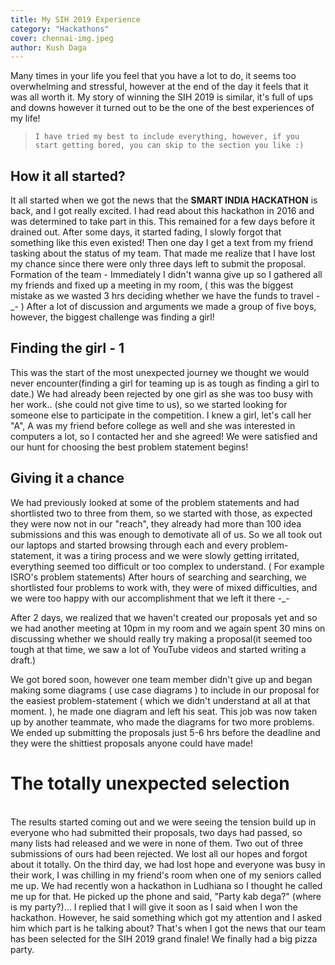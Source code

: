 ```yaml
---
title: My SIH 2019 Experience
category: "Hackathons"
cover: chennai-img.jpeg
author: Kush Daga
---
```


Many times in your life you feel that you have a lot to do, it seems too overwhelming and stressful, however at the end of the day it feels that it was all worth it. My story of winning the SIH 2019 is similar, it's full of ups and downs however it turned out to be the one of the best experiences of my life!

> `I have tried my best to include everything, however, if you start getting bored, you can skip to the section you like :)`

## How it all started?

It all started when we got the news that the **SMART INDIA HACKATHON** is back, and I got really excited. I had read about this hackathon in 2016 and was determined to take part in this. This remained for a few days before it drained out.
After some days, it started fading, I slowly forgot that something like this even existed! Then one day I get a text from my friend tasking about the status of my team. That made me realize that I have lost my chance since there were only three days left to submit the proposal.
Formation of the team - Immediately
I didn't wanna give up so I gathered all my friends and fixed up a meeting in my room, ( this was the biggest mistake as we wasted 3 hrs deciding whether we have the funds to travel -\_- ) After a lot of discussion and arguments we made a group of five boys, however, the biggest challenge was finding a girl!

## Finding the girl - 1


This was the start of the most unexpected journey we thought we would never encounter(finding a girl for teaming up is as tough as finding a girl to date.)
We had already been rejected by one girl as she was too busy with her work.. (she could not give time to us), so we started looking for someone else to participate in the competition. I knew a girl, let's call her "A", A was my friend before college as well and she was interested in computers a lot, so I contacted her and she agreed! We were satisfied and our hunt for choosing the best problem statement begins!

## Giving it a chance

We had previously looked at some of the problem statements and had shortlisted two to three from them, so we started with those, as expected they were now not in our "reach", they already had more than 100 idea submissions and this was enough to demotivate all of us.
So we all took out our laptops and started browsing through each and every problem-statement, it was a tiring process and we were slowly getting irritated, everything seemed too difficult or too complex to understand. ( For example ISRO's problem statements)
After hours of searching and searching, we shortlisted four problems to work with, they were of mixed difficulties, and we were too happy with our accomplishment that we left it there -\_-

After 2 days, we realized that we haven't created our proposals yet and so we had another meeting at 10pm in my room and we again spent 30 mins on discussing whether we should really try making a proposal(it seemed too tough at that time, we saw a lot of YouTube videos and started writing a draft.)

We got bored soon, however one team member didn't give up and began making some diagrams ( use case diagrams ) to include in our proposal for the easiest problem-statement ( which we didn't understand at all at that moment. ), he made one diagram and left his seat. This job was now taken up by another teammate, who made the diagrams for two more problems. We ended up submitting the proposals just 5-6 hrs before the deadline and they were the shittiest proposals anyone could have made!

# The totally unexpected selection

<br>
The results started coming out and we were seeing the tension build up in everyone who had submitted their proposals, two days had passed, so many lists had released and we were in none of them. Two out of three submissions of ours had been rejected. We lost all our hopes and forgot about it totally.
On the third day, we had lost hope and everyone was busy in their work, I was chilling in my friend's room when one of my seniors called me up. We had recently won a hackathon in Ludhiana so I thought he called me up for that. He picked up the phone and said, "Party kab dega?" (where is my party?)...
I replied that I will give it soon as I said when I won the hackathon. However, he said something which got my attention and I asked him which part is he talking about? That's when I got the news that our team has been selected for the SIH 2019 grand finale! We finally had a big pizza party.
